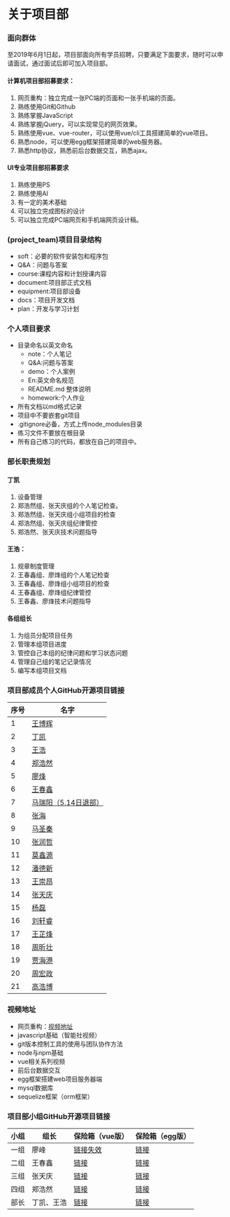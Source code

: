 # 关于项目部

### 面向群体

至2019年6月1日起，项目部面向所有学员招聘，只要满足下面要求，随时可以申请面试，通过面试后即可加入项目部。

#### 计算机项目部招募要求：

1. 网页重构：独立完成一张PC端的页面和一张手机端的页面。
2. 熟练使用Git和Github
3. 熟练掌握JavaScript
4. 熟练掌握jQuery，可以实现常见的网页效果。
5. 熟练使用vue、vue-router，可以使用vue/cli工具搭建简单的vue项目。
6. 熟悉node，可以使用egg框架搭建简单的web服务器。
7. 熟悉http协议，熟悉前后台数据交互，熟悉ajax。

#### UI专业项目部招募要求

1. 熟练使用PS
2. 熟练使用AI
3. 有一定的美术基础
4. 可以独立完成图标的设计
5. 可以独立完成PC端网页和手机端网页设计稿。

### (project_team)项目目录结构

* soft：必要的软件安装包和程序包
* Q&A：问题与答案
* course:课程内容和计划授课内容
* document:项目部正式文档
* equipment:项目部设备
* docs：项目开发文档
* plan：开发与学习计划

### 个人项目要求

* 目录命名以英文命名
  * note：个人笔记
  * Q&A:问题与答案
  * demo：个人案例
  * En:英文命名规范
  * README.md 整体说明
  * homework:个人作业
* 所有文档以md格式记录
* 项目中不要嵌套git项目
* .gitignore必备，方式上传node_modules目录
* 练习文件不要放在根目录
* 所有自己练习的代码，都放在自己的项目中。

### 部长职责规划

#### 丁凯

1. 设备管理
2. 郑浩然组、张天庆组的个人笔记检查。
3. 郑浩然组、张天庆组小组项目的检查
4. 郑浩然组、张天庆组纪律管控
5. 郑浩然、张天庆技术问题指导

#### 王浩：

1. 规章制度管理
2. 王春鑫组、廖烽组的个人笔记检查
3. 王春鑫组、廖烽组小组项目的检查
4. 王春鑫组、廖烽组纪律管控
5. 王春鑫、廖烽技术问题指导

#### 各组组长

1. 为组员分配项目任务
2. 管理本组项目进度
3. 管控自己本组的纪律问题和学习状态问题
4. 管理自己组的笔记记录情况
5. 编写本组项目文档


### 项目部成员个人GitHub开源项目链接
|序号|名字|
|----|----|
|1|[王博辉](https://github.com/wbh521lhz/-.git)|
|2|[丁凯](https://github.com/ding139725/dingkai_.git)|
|3|[王浩](https://github.com/342268316/Project-Department-Documents.git)|
|4|[郑浩然](https://github.com/zhr13833510179/-)|
|5|[廖烽](https://github.com/jiaowofengbaba/liaofeng.git)|
|6|[王春鑫](https://github.com/2650181298/planFolder.git)|
|7|[马瑞阳（5.14日退部）](https://github.com/supreyang/-.git)|
|8|[张海](https://github.com/WeiZhiTaiYi/benbi.git)|
|9|[马圣秦](https://github.com/mashengqin/Learning-materials-of-Ma-Shengqin-s-project-department.git)|
|10|[张润哲](https://github.com/ZhangRunzhe-Sang/Project-Department)|
|11|[莫鑫源](https://github.com/yn22638/Rising-road.git)|
|12|[潘德新](https://github.com/pandexin/prout.git)|
|13|[王崇昂](https://github.com/wang-xian-sheng/BJ_wca.git)|
|14|[张天庆](https://github.com/WenduiGui/22daoti)|
|15|[杨磊](https://github.com/yanglei0001/project_team-Lei)|
|16|[刘轩睿](https://github.com/Yan-Yan0129/XMB-demo.git)|
|17|[王芷烽](https://github.com/2073252416/Wang-Zhifeng-s-Learning-Documents/tree/master)|
|18|[周昕壮](https://github.com/xinXinZKA/xX_project)|
|19|[贾海港](https://github.com/HGjia02/jia.storehouse.git)|
|20|[周宏政](https://github.com/zhz17531379325/project_team)|
|21|[高浩博](http://github.com/GoHoBo/notes)|

### 视频地址

* 网页重构：[视频地址](http://edu.qhdboyi.com/class-online/5885c35fdb4d94012d075a01)
* javascript基础（智能社视频）
* git版本控制工具的使用与团队协作方法
* node与npm基础
* vue相关系列视频
* 前后台数据交互
* egg框架搭建web项目服务器端
* mysql数据库
* sequelize框架（orm框架）

### 项目部小组GitHub开源项目链接
|小组|组长|保险箱（vue版）|保险箱（egg版）|
|----|----|----|----|
|一组|廖峰|[链接失效](https://github.com/wbh521lhz/egg_node.git)|[链接](https://github.com/wbh521lhz/egg_node.git)|
|二组|王春鑫|[链接](https://github.com/2650181298/Safe-Deposit-Box.git)|[链接](https://github.com/2650181298/Egg_Safe-Deposit-Box.git)
|三组|张天庆|[链接](https://github.com/WenduiGui/StrongboxProject)|[链接](https://github.com/WenduiGui/egg_strongbox.git)|
|四组|郑浩然|[链接](https://github.com/zhr13833510179/preject)|[链接](https://github.com/zhr13833510179/project_fist)
|部长|丁凯、王浩|[链接](https://github.com/ding139725/First_project.git)|[链接](https://github.com/ding139725/First_egg.git)|

